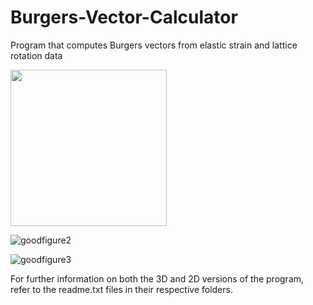 # Burgers-Vector-Calculator
Program that computes Burgers vectors from elastic strain and lattice rotation data

<img src="https://github.com/JacquesCloete/Burgers-Vector-Calculator/Burgers_Vector_Cloete_J_Final/3D/goodfigure1.png" width="250" height="250" />

![goodfigure2](https://user-images.githubusercontent.com/58394283/134068119-584ae4f1-d030-441f-b00c-0ad650aea6f9.png)

![goodfigure3](https://user-images.githubusercontent.com/58394283/134068126-a8ec191d-2b4a-4d7e-bd0d-9cb6dff64f42.png)

For further information on both the 3D and 2D versions of the program, refer to the readme.txt files in their respective folders.

